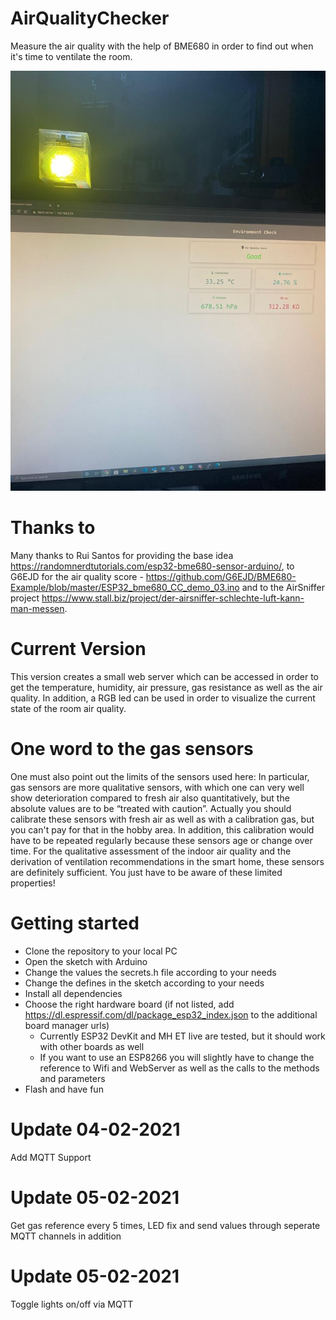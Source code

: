 # AirQualityChecker
Measure the air quality with the help of BME680 in order to find out when it's time to ventilate the room.

![Good](good.jpeg)

# Thanks to
Many thanks to Rui Santos for providing the base idea https://randomnerdtutorials.com/esp32-bme680-sensor-arduino/, to G6EJD for the air quality score - https://github.com/G6EJD/BME680-Example/blob/master/ESP32_bme680_CC_demo_03.ino and to the AirSniffer project https://www.stall.biz/project/der-airsniffer-schlechte-luft-kann-man-messen.

# Current Version
This version creates a small web server which can be accessed in order to get the temperature, humidity, air pressure, gas resistance as well as the air quality. In addition, a RGB led can be used in order to visualize the current state of the room air quality.

# One word to the gas sensors
One must also point out the limits of the sensors used here: In particular, gas sensors are more qualitative sensors, with which one can very well show deterioration compared to fresh air also quantitatively, but the absolute values are to be “treated with caution”. Actually you should calibrate these sensors with fresh air as well as with a calibration gas, but you can't pay for that in the hobby area. In addition, this calibration would have to be repeated regularly because these sensors age or change over time. For the qualitative assessment of the indoor air quality and the derivation of ventilation recommendations in the smart home, these sensors are definitely sufficient. You just have to be aware of these limited properties!

# Getting started
* Clone the repository to your local PC
* Open the sketch with Arduino
* Change the values the secrets.h file according to your needs
* Change the defines in the sketch according to your needs
* Install all dependencies
* Choose the right hardware board (if not listed, add https://dl.espressif.com/dl/package_esp32_index.json to the additional board manager urls)
  * Currently ESP32 DevKit and MH ET live are tested, but it should work with other boards as well
  * If you want to use an ESP8266 you will slightly have to change the reference to Wifi and WebServer as well as the calls to the methods and parameters
* Flash and have fun

# Update 04-02-2021
Add MQTT Support

# Update 05-02-2021
Get gas reference every 5 times, LED fix and send values through seperate MQTT channels in addition

# Update 05-02-2021
Toggle lights on/off via MQTT

